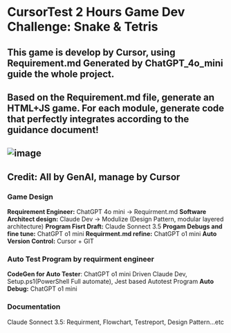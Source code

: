 # CursorTest 2 Hours Game Dev Challenge: Snake & Tetris


## This game is develop by Cursor, using Requirement.md Generated by ChatGPT_4o_mini guide the whole project.
## Based on the Requirement.md file, generate an HTML+JS game. For each module, generate code that perfectly integrates according to the guidance document!
## ![image](https://github.com/user-attachments/assets/d92d6d49-29fa-4825-8645-d84388de8c28)

## Credit: All by GenAI, manage by Cursor
### Game Design
**Requirement Engineer:** ChatGPT 4o mini -> Requirment.md
**Software Architect design:** Claude Dev -> Modulize (Design Pattern, modular layered architecture)
**Program Fisrt Draft:** Claude Sonnect 3.5
**Progam Debugs and fine tune:** ChatGPT o1 mini
**Requirment.md refine:** ChatGPT o1 mini
**Auto Version Control:** Cursor + GIT
### Auto Test Program by requirment engineer
**CodeGen for Auto Tester**: ChatGPT o1 mini Driven Claude Dev, Setup.ps1(PowerShell Full automate), Jest based Autotest Program
**Auto Debug:** ChatGPT o1 mini
### Documentation
Claude Sonnect 3.5: Requirment, Flowchart, Testreport, Design Pattern...etc


